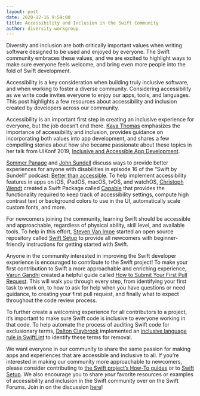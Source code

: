```yaml
---
layout: post
date: 2020-12-16 9:59:00
title: Accessibility and Inclusion in the Swift Community
author: diversity-workgroup
---
```


Diversity and inclusion are both critically important values when writing software designed to be used and enjoyed by everyone. The Swift community embraces these values, and we are excited to highlight ways to make sure everyone feels welcome, and bring even more people into the fold of Swift development.

Accessibility is a key consideration when building truly inclusive software, and when working to foster a diverse community. Considering accessibility as we write code invites everyone to enjoy our apps, tools, and languages. This post highlights a few resources about accessibility and inclusion created by developers across our community.

Accessibility is an important first step in creating an inclusive experience for everyone, but the job doesn’t end there. [Kaya Thomas](https://twitter.com/kthomas901) emphasizes the importance of accessibility and inclusion, provides guidance on incorporating both values into app development, and shares a few compelling stories about how she became passionate about these topics in her talk from UIKonf 2019, [Inclusive and Accessible App Development](https://www.youtube.com/watch?v=M7GOoZMMrnY).

[Sommer Panage](https://twitter.com/sommer) and [John Sundell](https://twitter.com/johnsundell) discuss ways to provide better experiences for anyone with disabilities in episode 16 of the “Swift by Sundell” podcast: [Better than accessible](https://www.swiftbysundell.com/podcast/16/). To help implement accessibility features in apps on iOS, iPadOS, macOS, tvOS, and watchOS, [Christoph Wendt](https://twitter.com/chr_wendt) created a Swift Package called [Capable](https://github.com/chrs1885/Capable) that provides the functionality required to keep track of accessibility settings, compute high contrast text or background colors to use in the UI, automatically scale custom fonts, and more.

For newcomers joining the community, learning Swift should be accessible and approachable, regardless of physical ability, skill level, and available tools. To help in this effort, [Steven Van Impe](https://github.com/svanimpe) started an open source repository called [Swift Setup](https://github.com/pwsacademy/swift-setup) to provide all newcomers with beginner-friendly instructions for getting started with Swift.

Anyone in the community interested in improving the Swift developer experience is encouraged to contribute to the Swift project! To make your first contribution to Swift a more approachable and enriching experience, [Varun Gandhi](https://twitter.com/typesanitizer) created a helpful guide called [How to Submit Your First Pull Request](https://github.com/apple/swift/blob/main/docs/HowToGuides/FirstPullRequest.md). This will walk you through every step, from identifying your first task to work on, to how to ask for help when you have questions or need guidance, to creating your first pull request, and finally what to expect throughout the code review process.

To further create a welcoming experience for all contributors to a project, it’s important to make sure Swift code is inclusive to everyone working in that code. To help automate the process of auditing Swift code for exclusionary terms, [Dalton Claybrook](https://github.com/daltonclaybrook) implemented an [inclusive language rule in SwiftLint](https://realm.github.io/SwiftLint/inclusive_language.html) to identify these terms for removal.

We want everyone in our community to share the same passion for making apps and experiences that are accessible and inclusive to all. If you’re interested in making our community more approachable to newcomers, please consider contributing to [the Swift project’s How-To guides](https://github.com/apple/swift/tree/main/docs#how-to-guides) or to [Swift Setup](https://github.com/pwsacademy/swift-setup/blob/main/contributing.md). We also encourage you to share _your_ favorite resources or examples of accessibility and inclusion in the Swift community over on the Swift Forums. Join in on the discussion [here](https://forums.swift.org/c/community-showcase)!
